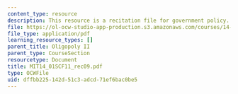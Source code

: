 ```yaml
---
content_type: resource
description: This resource is a recitation file for government policy.
file: https://ol-ocw-studio-app-production.s3.amazonaws.com/courses/14-01sc-principles-of-microeconomics-fall-2011/dffbb225142d51c3adcd71ef6bac0be5_MIT14_01SCF11_rec09.pdf
file_type: application/pdf
learning_resource_types: []
parent_title: Oligopoly II
parent_type: CourseSection
resourcetype: Document
title: MIT14_01SCF11_rec09.pdf
type: OCWFile
uid: dffbb225-142d-51c3-adcd-71ef6bac0be5
---
```

